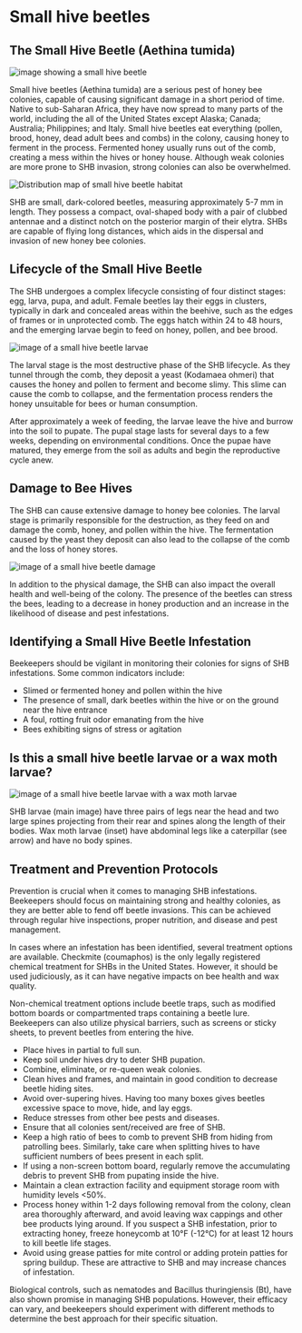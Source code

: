 # Small hive beetles

## The Small Hive Beetle (Aethina tumida)
![image showing a small hive beetle](/wiki/images/small_hive_beetle_adult.jpg)

Small hive beetles (Aethina tumida) are a serious pest of honey bee colonies, capable of causing significant damage in a short period of time. Native to sub-Saharan Africa, they have now spread to many parts of the world, including the all of the United States except Alaska; Canada; Australia; Philippines; and Italy. Small hive beetles eat everything (pollen, brood, honey, dead adult bees and combs) in the colony, causing honey to ferment in the process. Fermented honey usually runs out of the comb, creating a mess within the hives or honey house. Although weak colonies are more prone to SHB invasion, strong colonies can also be overwhelmed.

![Distribution map of small hive beetle habitat](/wiki/images/small_hive_beetle_distribution_map.png)


SHB are small, dark-colored beetles, measuring approximately 5-7 mm in length. They possess a compact, oval-shaped body with a pair of clubbed antennae and a distinct notch on the posterior margin of their elytra. SHBs are capable of flying long distances, which aids in the dispersal and invasion of new honey bee colonies. 

## Lifecycle of the Small Hive Beetle
The SHB undergoes a complex lifecycle consisting of four distinct stages: egg, larva, pupa, and adult. Female beetles lay their eggs in clusters, typically in dark and concealed areas within the beehive, such as the edges of frames or in unprotected comb. The eggs hatch within 24 to 48 hours, and the emerging larvae begin to feed on honey, pollen, and bee brood.

![image of a small hive beetle larvae](/wiki/images/small_hive_beetle_larvae.jpg)

The larval stage is the most destructive phase of the SHB lifecycle. As they tunnel through the comb, they deposit a yeast (Kodamaea ohmeri) that causes the honey and pollen to ferment and become slimy. This slime can cause the comb to collapse, and the fermentation process renders the honey unsuitable for bees or human consumption.

After approximately a week of feeding, the larvae leave the hive and burrow into the soil to pupate. The pupal stage lasts for several days to a few weeks, depending on environmental conditions. Once the pupae have matured, they emerge from the soil as adults and begin the reproductive cycle anew.

## Damage to Bee Hives
The SHB can cause extensive damage to honey bee colonies. The larval stage is primarily responsible for the destruction, as they feed on and damage the comb, honey, and pollen within the hive. The fermentation caused by the yeast they deposit can also lead to the collapse of the comb and the loss of honey stores.

![image of a small hive beetle damage](/wiki/images/small_hive_beetle_slime_and_foam.jpg)

In addition to the physical damage, the SHB can also impact the overall health and well-being of the colony. The presence of the beetles can stress the bees, leading to a decrease in honey production and an increase in the likelihood of disease and pest infestations.

## Identifying a Small Hive Beetle Infestation
Beekeepers should be vigilant in monitoring their colonies for signs of SHB infestations. Some common indicators include:

- Slimed or fermented honey and pollen within the hive
- The presence of small, dark beetles within the hive or on the ground near the hive entrance
- A foul, rotting fruit odor emanating from the hive
- Bees exhibiting signs of stress or agitation

## Is this a small hive beetle larvae or a wax moth larvae?

![image of a small hive beetle larvae with a wax moth larvae](/wiki/images/shb_larvae_wax_moth_larvae.JPG)

SHB larvae (main image) have three pairs of legs near the head and two large spines projecting from their rear and spines along the length of their bodies. Wax moth larvae (inset) have abdominal legs like a caterpillar (see arrow) and have no body spines.

## Treatment and Prevention Protocols
Prevention is crucial when it comes to managing SHB infestations. Beekeepers should focus on maintaining strong and healthy colonies, as they are better able to fend off beetle invasions. This can be achieved through regular hive inspections, proper nutrition, and disease and pest management.

In cases where an infestation has been identified, several treatment options are available. Checkmite (coumaphos) is the only legally registered chemical treatment for SHBs in the United States. However, it should be used judiciously, as it can have negative impacts on bee health and wax quality.

Non-chemical treatment options include beetle traps, such as modified bottom boards or compartmented traps containing a beetle lure. Beekeepers can also utilize physical barriers, such as screens or sticky sheets, to prevent beetles from entering the hive.

- Place hives in partial to full sun.
- Keep soil under hives dry to deter SHB pupation.
- Combine, eliminate, or re-queen weak colonies.
- Clean hives and frames, and maintain in good condition to decrease beetle hiding sites.
- Avoid over-supering hives. Having too many boxes gives beetles excessive space to move, hide, and lay eggs.
- Reduce stresses from other bee pests and diseases.
- Ensure that all colonies sent/received are free of SHB.
- Keep a high ratio of bees to comb to prevent SHB from hiding from patrolling bees. Similarly, take care when splitting hives to have sufficient numbers of bees present in each split.
- If using a non-screen bottom board, regularly remove the accumulating debris to prevent SHB from pupating inside the hive.
- Maintain a clean extraction facility and equipment storage room with humidity levels <50%.
- Process honey within 1-2 days following removal from the colony, clean area thoroughly afterward, and avoid leaving wax cappings and other bee products lying around. If you suspect a SHB infestation, prior to extracting honey, freeze honeycomb at 10°F (-12°C) for at least 12 hours to kill beetle life stages.
- Avoid using grease patties for mite control or adding protein patties for spring buildup. These are attractive to SHB and may increase chances of infestation.

Biological controls, such as nematodes and Bacillus thuringiensis (Bt), have also shown promise in managing SHB populations. However, their efficacy can vary, and beekeepers should experiment with different methods to determine the best approach for their specific situation.
